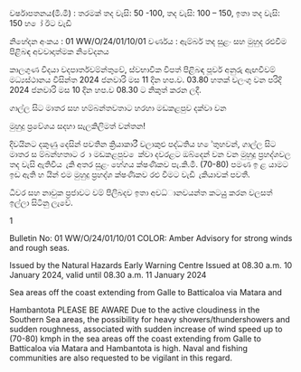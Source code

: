 වර්ෂාපතනය(මි.මී) : තරමක් තද වැසි: 50 -100, තද වැසි: 100 – 150, ඉතා තද වැසි: 150 හ ෝ ඊට වැඩි

නිහේදන අංකය : 01 WW/O/24/01/10/01 වර්ණය : ඇම්බර් තද සුළං සහ මුහුද රළුවීම පිළිබඳ අවවාදාත්මක නිවේදනය

කාලගුණ විදයා වදපාර්තවම්න්තුවේ, ස්වභාවික විපත් පිළිබඳ පූර්ව අනුරු ඇඟවීවම් මධ්‍යස්ථානය විසින්ත 2024 ජනවාරි මස 11 දින හප.ව. 03.80 හතක් වලංගු වන පරිදි 2024 ජනවාරි මස 10 දින හප.ව 08.30 ට නිකුත් කරන ලදී.

ගාල්ල සිට මාතර සහ හම්බන්තවතාට හරහා මඩකළපුව දක්වා වන

මුහුදු ප්‍රවේශය සදහා සැලකිලිමත් වන්තන!

දිවයිනට දකුණු දෙසින් පවතින ක්‍රියාකාරී වලාකුළු පද්ධතිය හ ේතුහවන්, ගාල්ල සිට මාතර ස ම්බන්හතාට ර ා මඩකළපුව ෙක්වා දවරළට ඔබ්දෙන් වන වන මුහුදු ප්‍රහද්ශවල තද වැසි ඇතිවිය ැකි අතර සුළං හේගය ක්ෂණිකව පැ.කි.මී. (70-80) පමණ ඉ ළ යාමට ඉඩ ඇති හ යින් එම මුහුදු ප්‍රහද්ශ ක්ෂණිකව රළු වීමට වැඩි ැකියාවක් පවතී.

ධීවර සහ නාවුක ප්‍රජාවට වම් පිලිබදව ඉතා අවධ්‍ානවයන්ත කටයුු කරන වලසත් ඉල්ලා සිටිනු ලැවේ.

1

Bulletin No: 01 WW/O/24/01/10/01 COLOR: Amber Advisory for strong winds and rough seas.

Issued by the Natural Hazards Early Warning Centre Issued at 08.30 a.m. 10 January 2024, valid until 08.30 a.m. 11 January 2024

Sea areas off the coast extending from Galle to Batticaloa via Matara and

Hambantota PLEASE BE AWARE Due to the active cloudiness in the Southern Sea areas, the possibility for heavy showers/thundershowers and sudden roughness, associated with sudden increase of wind speed up to (70-80) kmph in the sea areas off the coast extending from Galle to Batticaloa via Matara and Hambantota is high. Naval and fishing communities are also requested to be vigilant in this regard.